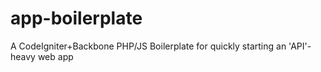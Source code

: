 app-boilerplate
===============

A CodeIgniter+Backbone PHP/JS Boilerplate for quickly starting an 'API'-heavy web app
